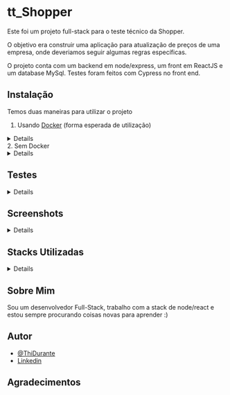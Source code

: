 # tt_Shopper

Este foi um projeto full-stack para o teste técnico da Shopper.

O objetivo era construir uma aplicação para atualização de preços de uma empresa, onde deveriamos seguir algumas regras específicas.

O projeto conta com um backend em node/express, um front em ReactJS e um database MySql.
Testes foram feitos com Cypress no front end.

## Instalação

Temos duas maneiras para utilizar o projeto

1. Usando [Docker](https://www.docker.com/) (forma esperada de utilização)
<details>

Após clonar o repositório não esqueça de:

Dentro da pasta app, troque o nome do arquivo .env.example para .env
  
![env](https://i.imgur.com/Hilhzoe.png)

```bash
  # clone o repositório
  # entre na pasta app
  cd tt_shopper/app
  # rode o script de Instalação de dependencias
  npm run install:app
  # caso tenha problemas de permissão neste passo use:
  chmod +x app_install.sh
  # repita o npm run
  # Após isso rode o comando
  docker compose up
```

Depois é só esperar o tempo de build (pode demorar um pouco dependendo do computador/internet)

O front end estará rodando em localhost:3000 (broswer)

A API em localhost:3001 (postman ou simular)

O banco de dado em localhost:3306 (workbench)

</details>
2. Sem Docker
<details>

Aqui você terá que ter o mysql instalado no seu computador
Para o banco de dados sugiro usar workbench para popular o banco com o script provido pela shopper (database.sql) disponível em /appgit add

Após clonar o repositório não esqueça de:

Dentro da pasta app/backend, troque o nome do arquivo .env.examplenodocker para .env

Altere as variáveis de ambiente para irem de acordo ao seu database
  
Caso tenha criado um DB padrão com a senha do usuário root sendo password, não precisa mudar nada.
  
![env](./images/envnodocker.png)

```bash
  # clone o repositório
  # entre na pasta app
  cd tt_shopper/app
  # rode o script de Instalação de dependencias
  npm run install:app
  # caso tenha problemas de permissão neste passo use:
  chmod +x app_install.sh
  # repita o npm run
  # abra dois terminais novos
  # um deve estar dentro de /app/fronend e rode o comando
  npm start
  # o outro deve estar dentro de /app/backend e rode o comando
  npm start
```

Depois é só esperar o tempo de build (pode demorar um pouco dependendo do computador/internet)

O front end estará rodando em localhost:3000 (broswer)

A API em localhost:3001 (postman ou simular)

O banco de dado em localhost:3306 (workbench)

</details>

## Testes

<details>
Para os testes funcionarem, as dependencias tem que estar instaladas e o aplicativo rodando (pode ser pelo docker ou sem ele)

Entre na pasta de frontend (/app/frontend)

Use o comando: npx cypress open

Selecione o browser e rode o teste app_test
</details>

## Screenshots

<details>

![photo](./images/site1.png)
![photo](./images/site2.png)
![photo](./images/site3.png)

</details>

## Stacks Utilizadas

<details>
Front-end: ReactJS, Cypress, Typescript
Back-end: Node, Express, Sequelize, Typescript
</details>

## Sobre Mim

Sou um desenvolvedor Full-Stack, trabalho com a stack de node/react e estou sempre procurando coisas novas para aprender :)

## Autor

- [@ThiDurante](https://www.github.com/ThiDurante)
- [Linkedin](https://www.linkedin.com/in/thidurante/)

## Agradecimentos

